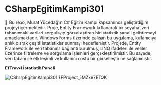 # CSharpEgitimKampi301

📍 Bu repo, Murat Yücedağ’ın C# Eğitim Kampı kapsamında geliştirdiğim projeyi içermektedir. Proje, Entity Framework kullanarak bir seyahat veri tabanındaki verileri sorgulayıp görselleştiren bir istatistik paneli geliştirmeyi amaçlamaktadır. Windows Forms üzerinde çalışan bu uygulama, kullanıcıya anlık olarak çeşitli istatistikler sunmayı hedeflemiştir. Projede, Entity Framework ile veri tabanına bağlantı kurulmuş, LINQ ifadeleri ile veriler üzerinde filtreleme ve sorgulama işlemleri gerçekleştirilmiştir. Bu sayede, veri tabanı ile etkileşimli ve kullanıcı dostu bir görselleştirme sağlanmıştır.

**EfTravel İstatistik Paneli**

![CSharpEgitimKampi301 EFProject_5MZxe7ETQK](https://github.com/user-attachments/assets/2d00ae18-9aef-49fa-9f8b-a4ff8763111e)

